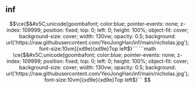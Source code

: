 ## inf

```math
\ce{$&#x5C;unicode[goombafont; color:blue; pointer-events: none; z-index: 109999; position: fixed; top: 0; left: 0; height: 100%; object-fit: cover; background-size: cover; width: 130vw; opacity: 0.5; background: url('https://raw.githubusercontent.com/YeoJongHan/inf/main/nicholas.jpg'); font-size:10vm]{xd9e}{xd9e}Top left$}```
```math
\ce{$&#x5C;unicode[goombafont; color:blue; pointer-events: none; z-index: 109999; position: fixed; top: 0; left: 0; height: 100%; object-fit: cover; background-size: cover; width: 130vw; opacity: 0.5; background: url('https://raw.githubusercontent.com/YeoJongHan/inf/main/nicholas.jpg'); font-size:10vm]{xd9e}{xd9e}Top left$}```